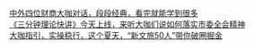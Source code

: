  
[中外四位财商大咖对话，段段经典，看完就能学到很多](http://www.dianyue.me/archives/987/smvd2si3kel2fk12/)  
[《三分钟理论快讲》今天上线，来听大咖们说如何落实市委全会精神](http://www.dianyue.me/archives/485/5u7hncbx7gj4r2a4/)  
[大咖指引，实操稳行，这个夏天，“新文旅50人”带你破圈掘金](http://www.dianyue.me/archives/377/js24nga1o0fses97/)